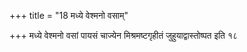+++
title = "18 मध्ये वेश्मनो वसाम्"

+++
मध्ये वेश्मनो वसां पायसं चाज्येन मिश्रमष्टगृहीतं जुहुयाद्वास्तोष्पत इति १८